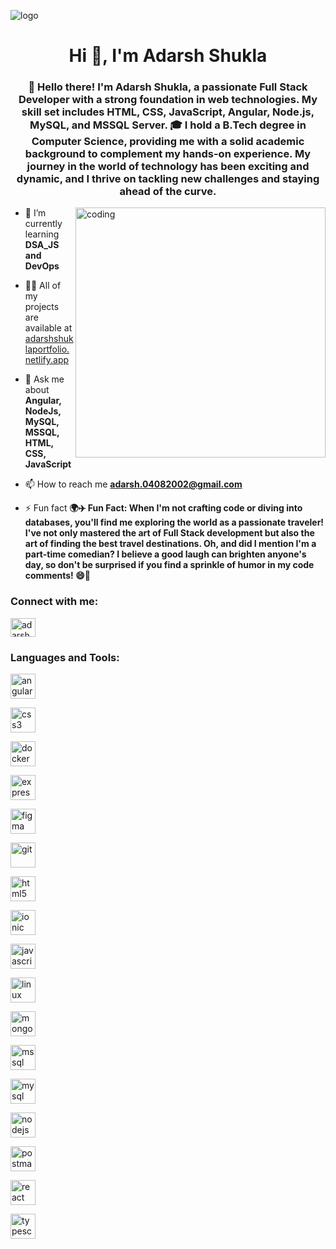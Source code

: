 ![logo](https://i.imgur.com/rmIAWiB.png)
<h1 align="center">Hi 👋, I'm Adarsh Shukla</h1>
<h3 align="center">👋 Hello there! I'm Adarsh Shukla, a passionate Full Stack Developer with a strong foundation in web technologies. My skill set includes HTML, CSS, JavaScript, Angular, Node.js, MySQL, and MSSQL Server. 🎓 I hold a B.Tech degree in Computer Science, providing me with a solid academic background to complement my hands-on experience. My journey in the world of technology has been exciting and dynamic, and I thrive on tackling new challenges and staying ahead of the curve.</h3>

<img align="right" alt="coding" width="400" src="https://gifdb.com/images/high/animated-chock-coding-c78f6elj32sfoi8q.gif">

- 🌱 I’m currently learning **DSA_JS and DevOps**

- 👨‍💻 All of my projects are available at [adarshshuklaportfolio.netlify.app](adarshshuklaportfolio.netlify.app)

- 💬 Ask me about **Angular, NodeJs, MySQL, MSSQL, HTML, CSS, JavaScript**

- 📫 How to reach me **adarsh.04082002@gmail.com**

- ⚡ Fun fact **🌍✈️ Fun Fact: When I'm not crafting code or diving into databases, you'll find me exploring the world as a passionate traveler! I've not only mastered the art of Full Stack development but also the art of finding the best travel destinations. Oh, and did I mention I'm a part-time comedian? I believe a good laugh can brighten anyone's day, so don't be surprised if you find a sprinkle of humor in my code comments! 😄🚀**

<h3 align="left">Connect with me:</h3>
<p align="left">
<a href="https://linkedin.com/in/adarsh shukla" target="blank"><img align="center" src="https://raw.githubusercontent.com/rahuldkjain/github-profile-readme-generator/master/src/images/icons/Social/linked-in-alt.svg" alt="adarsh shukla" height="30" width="40" /></a>
</p>

<h3 align="left">Languages and Tools:</h3>
<p align="left"> 
  
  <a href="https://angular.io" target="_blank" rel="noreferrer"> <img src="https://angular.io/assets/images/logos/angular/angular.svg" alt="angular" width="40" height="40"/> </a> 
  
  <a href="https://www.w3schools.com/css/" target="_blank" rel="noreferrer"> <img src="https://i.imgur.com/b6Hu8AA.png" alt="css3" width="40" height="40"/> </a> 
  
  <a href="https://www.docker.com/" target="_blank" rel="noreferrer"> <img src="https://i.imgur.com/M95jKKe.png" alt="docker" width="40" height="40"/> </a> 
  
  <a href="https://expressjs.com" target="_blank" rel="noreferrer"> <img src="https://i.imgur.com/pVkqSCt.png" alt="express" width="40" height="40"/> </a> 
  
  <a href="https://www.figma.com/" target="_blank" rel="noreferrer"> <img src="https://www.vectorlogo.zone/logos/figma/figma-icon.svg" alt="figma" width="40" height="40"/> </a> 
  
  <a href="https://git-scm.com/" target="_blank" rel="noreferrer"> <img src="https://www.vectorlogo.zone/logos/git-scm/git-scm-icon.svg" alt="git" width="40" height="40"/> </a> 
  
  <a href="https://www.w3.org/html/" target="_blank" rel="noreferrer"> <img src="https://i.imgur.com/UDRMqjD.png" alt="html5" width="40" height="40"/> </a> 
  
  <a href="https://ionicframework.com" target="_blank" rel="noreferrer"> <img src="https://upload.wikimedia.org/wikipedia/commons/d/d1/Ionic_Logo.svg" alt="ionic" width="40" height="40"/> </a> 
  
  <a href="https://developer.mozilla.org/en-US/docs/Web/JavaScript" target="_blank" rel="noreferrer"> <img src="https://i.imgur.com/uG9YgOS.png" alt="javascript" width="40" height="40"/> </a> 
  
  <a href="https://www.linux.org/" target="_blank" rel="noreferrer"> <img src="https://i.imgur.com/Z1aTPAh.png" alt="linux" width="40" height="40"/> </a> 
  
  <a href="https://www.mongodb.com/" target="_blank" rel="noreferrer"> <img src="https://i.imgur.com/FrAWPOb.png" alt="mongodb" width="40" height="40"/> </a> 
  
  <a href="https://www.microsoft.com/en-us/sql-server" target="_blank" rel="noreferrer"> <img src="https://www.svgrepo.com/show/303229/microsoft-sql-server-logo.svg" alt="mssql" width="40" height="40"/> </a> 
  
  <a href="https://www.mysql.com/" target="_blank" rel="noreferrer"> <img src="https://i.imgur.com/sZiOspD.png" alt="mysql" width="40" height="40"/> </a> 
  
  <a href="https://nodejs.org" target="_blank" rel="noreferrer"> <img src="https://i.imgur.com/Voq3sLe.png" alt="nodejs" width="40" height="40"/> </a>
  
  <a href="https://postman.com" target="_blank" rel="noreferrer"> <img src="https://www.vectorlogo.zone/logos/getpostman/getpostman-icon.svg" alt="postman" width="40" height="40"/> </a> 
  
  <a href="https://reactjs.org/" target="_blank" rel="noreferrer"> <img src="https://i.imgur.com/3iNUceb.png" alt="react" width="40" height="40"/> </a> 
  
  <a href="https://www.typescriptlang.org/" target="_blank" rel="noreferrer"> <img src="https://i.imgur.com/OLkvJuw.png" alt="typescript" width="40" height="40"/> </a> </p>
